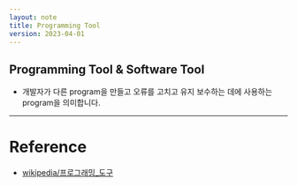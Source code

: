 ```yaml
---
layout: note
title: Programming Tool
version: 2023-04-01
---
```





## Programming Tool & Software Tool

- 개발자가 다른 program을 만들고 오류를 고치고 유지 보수하는 데에 사용하는 program을 의미합니다.




---




# Reference

- [wikipedia/프로그래밍_도구](https://ko.wikipedia.org/wiki/프로그래밍_도구)